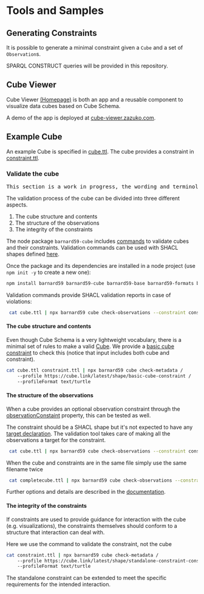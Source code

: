 # Tools and Samples

## Generating Constraints

It is possible to generate a minimal constraint given a `Cube` and a set of `Observation`s.

SPARQL CONSTRUCT queries will be provided in this repository.

## Cube Viewer

Cube Viewer [(Homepage)](https://github.com/zazuko/cube-viewer) is both an app and a reusable component to visualize data cubes based on Cube Schema.

A demo of the app is deployed at [cube-viewer.zazuko.com](https://cube-viewer.zazuko.com).

## Example Cube

An example Cube is specified in [cube.ttl](cube.ttl). The cube provides a constraint in [constraint.ttl](constraint.ttl).

### Validate the cube

<pre class='ednote' title='Work in progress'>
This section is a work in progress, the wording and terminology still need some thought.
</pre>

The validation process of the cube can be divided into three different aspects.

1) The cube structure and contents
2) The structure of the observations
3) The integrity of the constraints

The node package `barnard59-cube` includes [commands](https://github.com/zazuko/barnard59/tree/master/packages/cube#commands) to validate cubes and their constraints. Validation commands can be used with SHACL shapes defined [here](https://github.com/zazuko/cube-link/tree/main/validation).

Once the package and its dependencies are installed in a node project (use `npm init -y` to create a new one): 

```bash
npm install barnard59 barnard59-cube barnard59-base barnard59-formats barnard59-http barnard59-rdf barnard59-sparql barnard59-shacl
```

Validation commands provide SHACL validation reports in case of violations:

<aside class='example' title='Validate `cube.ttl` by using the constraint in `constraint.ttl`'>
 

```bash
 cat cube.ttl | npx barnard59 cube check-observations --constraint constraint.ttl
```

</aside>


#### The cube structure and contents
Even though Cube Schema is a very lightweight vocabulary, there is a minimal set of rules to make a valid [Cube](#Cube). We provide a [basic cube constraint](https://cube.link/latest/shape/basic-cube-constraint) to check this (notice that input includes both cube and constraint).

<aside class='example' title='Validate cube using `basic-cube-constraint`'>
 

```bash
cat cube.ttl constraint.ttl | npx barnard59 cube check-metadata /
    --profile https://cube.link/latest/shape/basic-cube-constraint /
    --profileFormat text/turtle
```

</aside>


#### The structure of the observations

When a cube provides an optional observation constraint through the [observationConstaint](#observationConstraint) property, this can be tested as well.

The constraint should be a SHACL shape but it's not expected to have any [target declaration](https://www.w3.org/TR/shacl/#targets).
The validation tool takes care of making all the observations a target for the constraint.

<aside class='example' title='Validate `cube.ttl` by using the constraint in `constraint.ttl`'>
 

```bash
 cat cube.ttl | npx barnard59 cube check-observations --constraint constraint.ttl
```

</aside>

<aside class='example' title='Validate a Cube with inline constraints'>
When the cube and constraints are in the same file simply use the same filename twice

```bash
 cat completecube.ttl | npx barnard59 cube check-observations --constraint completecube.ttl
```

</aside>

Further options and details are described in the [documentation](https://github.com/zazuko/barnard59/tree/master/packages/cube#check-observations). 

#### The integrity of the constraints
If constraints are used to provide guidance for interaction with the cube (e.g. visualizations), the constraints themselves should conform to a structure that interaction can deal with.

<aside class='example' title='Validate a CubeConstraint with a constraint'>
Here we use the command to validate the constraint, not the cube

```bash
cat constraint.ttl | npx barnard59 cube check-metadata /
    --profile https://cube.link/latest/shape/standalone-constraint-constraint /
    --profileFormat text/turtle
```

</aside>

The standalone constraint can be extended to meet the specific requirements for the intended interaction.
